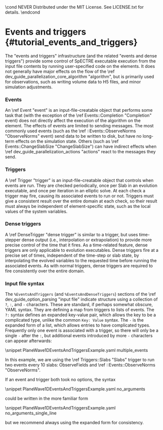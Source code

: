 \cond NEVER
Distributed under the MIT License.
See LICENSE.txt for details.
\endcond

# Events and triggers {#tutorial_events_and_triggers}

The "events and triggers" infrastructure (and the related "events and
dense triggers") provide some control of SpECTRE executable execution
from the input file contents by running user-specified code on the
elements.  It does not generally have major effects on the flow of the
\ref dev_guide_parallelization_core_algorithm "algorithm", but is
primarily used for observations, such as writing volume data to H5
files, and minor simulation adjustments.

### Events

An \ref Event "event" is an input-file-creatable object that performs
some task that (with the exception of the \ref Events::Completion
"Completion" event) does not directly affect the execution of the
algorithm on the element.  The effects of events are limited to
sending messages.  The most commonly used events (such as the \ref
::Events::ObserveNorms "ObserveNorms" event) send data to
be written to disk, but have no long-term effects on the simulation
state.  Others (such as \ref Events::ChangeSlabSize "ChangeSlabSize")
can have indirect effects when \ref dev_guide_parallelization_actions
"actions" react to the messages they send.

### Triggers

A \ref Trigger "trigger" is an input-file-creatable object that
controls when events are run.  They are checked periodically, once per
Slab in an evolution executable, and once per iteration in an elliptic
solve.  At each check a trigger may fire, causing its associated
events to run or not.  Triggers must give a consistent result over
the entire domain at each check, so their result must always be
independent of element-specific state, such as the local values of the
system variables.

### Dense triggers

A \ref DenseTrigger "dense trigger" is similar to a trigger, but uses
time-stepper dense output (i.e., interpolation or extrapolation) to
provide more precise control of the time that it fires.  As a
time-related feature, dense triggers are only applicable to evolution
executables.  Dense triggers fire at a precise set of times,
independent of the time-step or slab state, by interpolating the
evolved variables to the requested time before running the associated
events.  As with normal triggers, dense triggers are required to fire
consistently over the entire domain.

### Input file syntax

The `%EventsAndTriggers` (and `%EventsAndDenseTriggers`) sections of
the \ref dev_guide_option_parsing "input file" indicate structure
using a collection of `?`, `:`, and `-` characters.  These are
standard, if perhaps somewhat obscure, YAML syntax.  They are defining
a map from triggers to lists of events.  The `?:` syntax defines an
expanded key-value pair, which allows the key to be a complicated
type, unlike the common `Key: Value` syntax.  The `-` is the expanded
form of a list, which allows entries to have complicated types.
Frequently only one event is associated with a trigger, so there will
only be a single `-` after the `:`, but additional events introduced
by more `-` characters can appear afterwards:

\snippet PlaneWave1DEventsAndTriggersExample.yaml multiple_events

In this example, we are using the \ref Triggers::Slabs "Slabs" trigger
to run two events every 10 slabs: ObserveFields and \ref
::Events::ObserveNorms "ObserveNorms".

If an event and trigger both took no options, the syntax

\snippet PlaneWave1DEventsAndTriggersExample.yaml no_arguments

could be written in the more familiar form

\snippet PlaneWave1DEventsAndTriggersExample.yaml no_arguments_single_line

but we recommend always using the expanded form for consistency.
